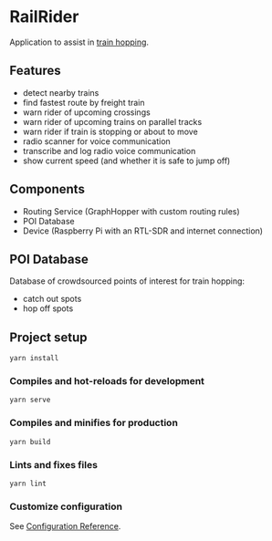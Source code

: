 # RailRider

Application to assist in [train hopping](https://en.wikipedia.org/wiki/Freighthopping).

## Features
* detect nearby trains
* find fastest route by freight train
* warn rider of upcoming crossings
* warn rider of upcoming trains on parallel tracks
* warn rider if train is stopping or about to move
* radio scanner for voice communication
* transcribe and log radio voice communication
* show current speed (and whether it is safe to jump off)

## Components
* Routing Service (GraphHopper with custom routing rules)
* POI Database
* Device (Raspberry Pi with an RTL-SDR and internet connection)

## POI Database
Database of crowdsourced points of interest for train hopping:
* catch out spots
* hop off spots

## Project setup
```
yarn install
```

### Compiles and hot-reloads for development
```
yarn serve
```

### Compiles and minifies for production
```
yarn build
```

### Lints and fixes files
```
yarn lint
```

### Customize configuration
See [Configuration Reference](https://cli.vuejs.org/config/).
